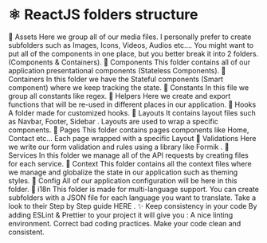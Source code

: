 # ⚛ ReactJS folders structure 

📁 Assets
Here we group all of our media files.
I personally prefer to create subfolders such as Images, Icons, Videos, Audios etc....
You might want to put all of the components in one place, but you better break it into 2 folders. (Components & Containers).
📁 Components
This folder contains all of our application presentational components (Stateless Components).
📁 Containers
In this folder we have the Stateful components (Smart component) where we keep tracking the state.
📁 Constants
In this file we group all constants like regex.
📁 Helpers
Here we create and export functions that will be re-used in different places in our application.
📁 Hooks
A folder made for customized hooks.
📁 Layouts
It contains layout files such as Navbar, Footer, Sidebar .
Layouts are used to wrap a specific components.
📁 Pages
This folder contains pages components like Home, Contact etc...
Each page wrapped with a specific Layout
📁 Validations
Here we write our form validation and rules using a library like Formik .
📁 Services
In this folder we manage all of the API requests by creating files for each service.
📁 Context
This folder contains all the context files where we manage and globalize the state in our application such as theming styles.
📁 Config
All of our application configuration will be here in this folder.
📁 i18n
This folder is made for multi-language support.
You can create subfolders with a JSON file for each language you want to translate.
Take a look to their Step by Step guide HERE .
✨ Keep consistency in your code
By adding ESLint & Prettier to your project it will give you :
A nice linting environment.
Correct bad coding practices.
Make your code clean and consistent.
